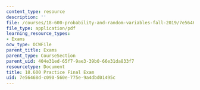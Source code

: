 ```yaml
---
content_type: resource
description: ''
file: /courses/18-600-probability-and-random-variables-fall-2019/7e56468dc090560e775e9a4dbd01495c_MIT18_600F19_prc_final.pdf
file_type: application/pdf
learning_resource_types:
- Exams
ocw_type: OCWFile
parent_title: Exams
parent_type: CourseSection
parent_uid: 404e31ed-65f7-9ae3-39b0-66e31da833f7
resourcetype: Document
title: 18.600 Practice Final Exam
uid: 7e56468d-c090-560e-775e-9a4dbd01495c
---
```

